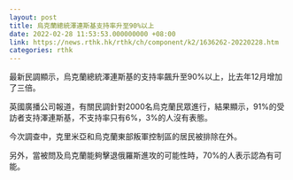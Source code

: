 ```yaml
---
layout: post
title: 烏克蘭總統澤連斯基支持率升至90%以上
date: 2022-02-28 11:53:53.000000000 +08:00
link: https://news.rthk.hk/rthk/ch/component/k2/1636262-20220228.htm
categories: rthk
---
```


最新民調顯示，烏克蘭總統澤連斯基的支持率飆升至90%以上，比去年12月增加了三倍。

英國廣播公司報道，有關民調針對2000名烏克蘭民眾進行，結果顯示，91%的受訪者支持澤連斯基，不支持率只有6%，3%的人沒有表態。

今次調查中，克里米亞和烏克蘭東部叛軍控制區的居民被排除在外。

另外，當被問及烏克蘭能夠擊退俄羅斯進攻的可能性時，70%的人表示認為有可能。

